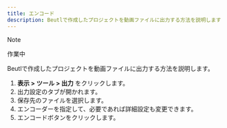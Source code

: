 ```yaml
---
title: エンコード
description: Beutlで作成したプロジェクトを動画ファイルに出力する方法を説明します
---
```


> [!NOTE]
> 作業中

Beutlで作成したプロジェクトを動画ファイルに出力する方法を説明します。

1. __表示 > ツール > 出力__ をクリックします。
2. 出力設定のタブが開かれます。
3. 保存先のファイルを選択します。
4. エンコーダーを指定して、必要であれば詳細設定も変更できます。
5. エンコードボタンをクリックします。
